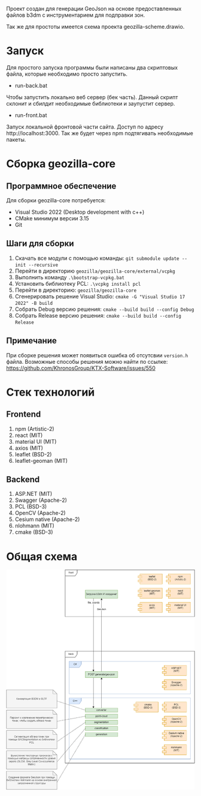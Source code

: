 Проект создан для генерации GeoJson на основе предоставленных файлов b3dm с инструментарием для подправки зон.

Так же для простоты имеется схема проекта geozilla-scheme.drawio.

# Запуск

Для простого запуска программы были написаны два скриптовых файла, которые необходимо просто запустить.

- run-back.bat

Чтобы запустить локально веб сервер (бек часть). Данный скрипт склонит и сбилдит необходимые библиотеки и заупустит сервер.

- run-front.bat

Запуск локальной фронтовой части сайта. Доступ по адресу http://localhost:3000. Так же будет через npm подтягивать необходимые пакеты.

# Сборка geozilla-core

## Программное обеспечение

Для сборки geozilla-core потребуется:
- Visual Studio 2022 (Desktop development with c++)
- CMake минимум версии 3.15
- Git

## Шаги для сборки

1. Скачать все модули с помощью команды: `git submodule update --init --recursive`
1. Перейти в директорию `geozilla/geozilla-core/external/vcpkg`
1. Выполнить команду `.\bootstrap-vcpkg.bat`
1. Установить библиотеку PCL: `.\vcpkg install pcl`
1. Перейти в директорию: `geozilla/geozilla-core`
1. Сгенерировать решение Visual Studio: `cmake -G "Visual Studio 17 2022" -B build`
1. Собрать Debug версию решения: `cmake --build build --config Debug`
1. Собрать Release версию решения: `cmake --build build --config Release`

## Примечание

При сборке решения может появиться ошибка об отсутсвии `version.h` файла. Возможные способы решения можно найти по ссылке: https://github.com/KhronosGroup/KTX-Software/issues/550

# Стек технологий

## Frontend
1. npm (Artistic-2)
1. react (MIT)
1. material UI (MIT)
1. axios (MIT)
1. leaflet (BSD-2)
1. leaflet-geoman (MIT)

## Backend
1. ASP.NET (MIT)
1. Swagger (Apache-2)
1. PCL (BSD-3)
1. OpenCV (Apache-2)
1. Cesium native (Apache-2)
1. nlohmann (MIT)
1. cmake (BSD-3)

# Общая схема

![alt text](geozilla-scheme.drawio-1.png)